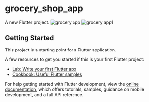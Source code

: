 # grocery_shop_app

A new Flutter project.
![grocery app](https://github.com/user-attachments/assets/56c93816-9280-4509-b08a-36b9e05b56e9)
![grocery app1](https://github.com/user-attachments/assets/ef8a8f7e-5b4b-40a4-b8d2-44135ebc9c76)


## Getting Started

This project is a starting point for a Flutter application.

A few resources to get you started if this is your first Flutter project:

- [Lab: Write your first Flutter app](https://docs.flutter.dev/get-started/codelab)
- [Cookbook: Useful Flutter samples](https://docs.flutter.dev/cookbook)

For help getting started with Flutter development, view the
[online documentation](https://docs.flutter.dev/), which offers tutorials,
samples, guidance on mobile development, and a full API reference.
